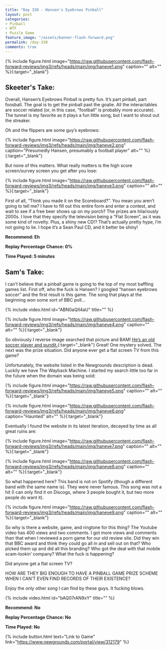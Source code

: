 ```yaml
---
title: "Day 330 - Hansen's Eyebrows Pinball"
layout: post
categories:
- Pinball
- WTF
- Puzzle Game
feature_image: "/assets/banner-flash-forward.png"
permalink: /day-330
comments: true
---
```


{% include figure.html image="https://raw.githubusercontent.com/flash-forward-reviews/img3/refs/heads/main/img/haneye1.png" caption="" alt="" %}{:target="_blank"}
 
## Skeeter's Take:

Overall, Hansen’s Eyebrows Pinball is pretty fun. It’s part pinball, part foosball. The goal is to get the pinball past the goalie. All the interactables are soccer related (or, in this case, “football” is probably more accurate). The tunnel is my favorite as it plays a fun little song, but I want to shout out the streaker. 

Oh and the flippers are some guy’s eyebrows: 

{% include figure.html image="https://raw.githubusercontent.com/flash-forward-reviews/img3/refs/heads/main/img/haneye2.png" caption="Presumedly Hansen, presumably a football player" alt="" %}{:target="_blank"}

But none of this matters. What really matters is the high score screen/survey screen you get after you lose: 

{% include figure.html image="https://raw.githubusercontent.com/flash-forward-reviews/img3/refs/heads/main/img/haneye3.png" caption="" alt="" %}{:target="_blank"}

First of all, “Think you made it on the Scoreboard?”. You mean you aren’t going to tell me? I have to fill out this entire form and enter a contest, and wait to see if a free beer shows up on my porch? 
The prizes are hilariously 2000s. I love that they specify the television being a “Flat Screen”, as it was some kind of novelty. Plus, a shiny new CD!? That’s actually pretty hype, I’m not going to lie. I hope it’s a Sean Paul CD, and it better be shiny!

**Recommend: Eh**

**Replay Percentage Chance: 0%**

**Time Played: 5 minutes**

## Sam's Take:

I can’t believe that a pinball game is going to the top of my most baffling games list. First off, who the fuck is Hansen? I googled “hansen eyebrows soccer” and the first result is this game. The song that plays at the beginning won some sort of BBC poll...

{% include video.html id="ABN0aQII4aU" title="" %}

{% include figure.html image="https://raw.githubusercontent.com/flash-forward-reviews/img3/refs/heads/main/img/haneye4.png" caption="" alt="" %}{:target="_blank"}

So obviously I reverse image searched that picture and BAM! [He’s an old soccer player and pundit.](https://en.wikipedia.org/wiki/Alan_Hansen){:target="_blank"} Great! One mystery solved. The next was the prize situation. Did anyone ever get a flat screen TV from this game?

Unfortunately, the website listed in the Newgrounds description is dead. Luckily we have The Wayback Machine. I started my search little too far in the future when the domain was being sold:

{% include figure.html image="https://raw.githubusercontent.com/flash-forward-reviews/img3/refs/heads/main/img/haneye5.png" caption="" alt="" %}{:target="_blank"}

{% include figure.html image="https://raw.githubusercontent.com/flash-forward-reviews/img3/refs/heads/main/img/haneye6.png" caption="Haunted" alt="" %}{:target="_blank"}

Eventually I found the website in its latest iteration, decayed by time as all great ruins are:

{% include figure.html image="https://raw.githubusercontent.com/flash-forward-reviews/img3/refs/heads/main/img/haneye7.png" caption="" alt="" %}{:target="_blank"}

{% include figure.html image="https://raw.githubusercontent.com/flash-forward-reviews/img3/refs/heads/main/img/haneye8.png" caption="" alt="" %}{:target="_blank"}

So what happened here? This band is not on Spotify (though a different band with the same name is). They were never famous. This song was not a hit (I can only find it on Discogs, where 3 people bought it, but two more people do want it).

{% include figure.html image="https://raw.githubusercontent.com/flash-forward-reviews/img3/refs/heads/main/img/haneye9.png" caption="" alt="" %}{:target="_blank"}

So why is there a website, game, and ringtone for this thing? The Youtube video has 400 views and two comments. I got more views and comments than that when I reviewed a porn game for our old review site. Did they win that BBC award and think they could go all in and sell out on that? Who picked them up and did all this branding? Who got the deal with that mobile scam-lookin’ company? What the fuck is happening?

Did anyone get a flat screen TV?

HOW ARE THEY BIG ENOUGH TO HAVE A PINBALL GAME PRIZE SCHEME WHEN I CAN’T EVEN FIND RECORDS OF THEIR EXISTENCE?

Enjoy the only other song I can find by these guys. It fucking blows.

{% include video.html id="bAQ07rAN9xY" title="" %}

**Recommend: No**

**Replay Percentage Chance: No**

**Time Played: No**

{% include button.html text="Link to Game" link="https://www.newgrounds.com/portal/view/312179" %}